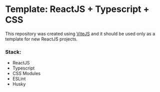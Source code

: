 # Template: ReactJS + Typescript + CSS

This repository was created using [ViteJS](https://vitejs.dev/) and it should be used only as a template for new ReactJS projects.

### Stack:
- ReactJS
- Typescript
- CSS Modules
- ESLint
- Husky
